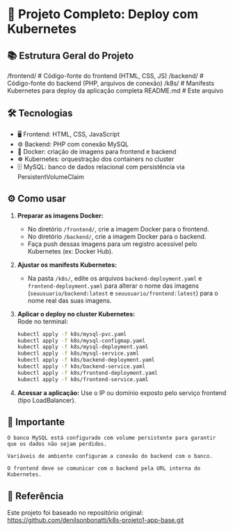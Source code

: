 # 🚀 Projeto Completo: Deploy com Kubernetes

## 📚 Estrutura Geral do Projeto

/frontend/ # Código-fonte do frontend (HTML, CSS, JS)
/backend/ # Código-fonte do backend (PHP, arquivos de conexão)
/k8s/ # Manifests Kubernetes para deploy da aplicação completa
README.md # Este arquivo


## 🛠 Tecnologias

- 🖥️ Frontend: HTML, CSS, JavaScript  
- ⚙️ Backend: PHP com conexão MySQL  
- 🐳 Docker: criação de imagens para frontend e backend  
- ☸️ Kubernetes: orquestração dos containers no cluster  
- 🗄️ MySQL: banco de dados relacional com persistência via PersistentVolumeClaim  

## ⚙️ Como usar

1. **Preparar as imagens Docker:**  
   - No diretório `/frontend/`, crie a imagem Docker para o frontend.  
   - No diretório `/backend/`, crie a imagem Docker para o backend.  
   - Faça push dessas imagens para um registro acessível pelo Kubernetes (ex: Docker Hub).

2. **Ajustar os manifests Kubernetes:**  
   - Na pasta `/k8s/`, edite os arquivos `backend-deployment.yaml` e `frontend-deployment.yaml` para alterar o nome das imagens (`seuusuario/backend:latest` e `seuusuario/frontend:latest`) para o nome real das suas imagens.

3. **Aplicar o deploy no cluster Kubernetes:**  
   Rode no terminal:

   ```bash
   kubectl apply -f k8s/mysql-pvc.yaml
   kubectl apply -f k8s/mysql-configmap.yaml
   kubectl apply -f k8s/mysql-deployment.yaml
   kubectl apply -f k8s/mysql-service.yaml
   kubectl apply -f k8s/backend-deployment.yaml
   kubectl apply -f k8s/backend-service.yaml
   kubectl apply -f k8s/frontend-deployment.yaml
   kubectl apply -f k8s/frontend-service.yaml

4. **Acessar a aplicação:**
    Use o IP ou domínio exposto pelo serviço frontend (tipo LoadBalancer).

## 📌 Importante

    O banco MySQL está configurado com volume persistente para garantir que os dados não sejam perdidos.

    Variáveis de ambiente configuram a conexão do backend com o banco.

    O frontend deve se comunicar com o backend pela URL interna do Kubernetes.

## 🔗 Referência

Este projeto foi baseado no repositório original:
https://github.com/denilsonbonatti/k8s-projeto1-app-base.git


